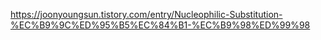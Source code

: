 https://joonyoungsun.tistory.com/entry/Nucleophilic-Substitution-%EC%B9%9C%ED%95%B5%EC%84%B1-%EC%B9%98%ED%99%98
